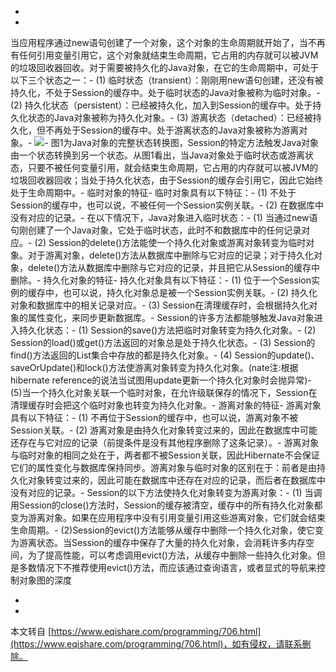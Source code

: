 -
-
当应用程序通过new语句创建了一个对象，这个对象的生命周期就开始了，当不再有任何引用变量引用它，这个对象就结束生命周期，它占用的内存就可以被JVM的垃圾回收器回收。对于需要被持久化的Java对象，在它的生命周期中，可处于以下三个状态之一：-
(1) 临时状态（transient）：刚刚用new语句创建，还没有被持久化，不处于Session的缓存中。处于临时状态的Java对象被称为临时对象。-
(2) 持久化状态（persistent）：已经被持久化，加入到Session的缓存中。处于持久化状态的Java对象被称为持久化对象。-
(3) 游离状态（detached）：已经被持久化，但不再处于Session的缓存中。处于游离状态的Java对象被称为游离对象。-
![](http://www.javathinker.org/image/hibernate_essay_5_1.gif)-
图1为Java对象的完整状态转换图，Session的特定方法触发Java对象由一个状态转换到另一个状态。从图1看出，当Java对象处于临时状态或游离状态，只要不被任何变量引用，就会结束生命周期，它占用的内存就可以被JVM的垃圾回收器回收；当处于持久化状态，由于Session的缓存会引用它，因此它始终处于生命周期中。-
临时对象的特征-
临时对象具有以下特征：-
(1) 不处于Session的缓存中，也可以说，不被任何一个Session实例关联。-
(2) 在数据库中没有对应的记录。-
在以下情况下，Java对象进入临时状态：-
(1) 当通过new语句刚创建了一个Java对象，它处于临时状态，此时不和数据库中的任何记录对应。-
(2) Session的delete()方法能使一个持久化对象或游离对象转变为临时对象。对于游离对象，delete()方法从数据库中删除与它对应的记录；对于持久化对象，delete()方法从数据库中删除与它对应的记录，并且把它从Session的缓存中删除。-
持久化对象的特征-
持久化对象具有以下特征：-
(1) 位于一个Session实例的缓存中，也可以说，持久化对象总是被一个Session实例关联。-
(2) 持久化对象和数据库中的相关记录对应。-
(3) Session在清理缓存时，会根据持久化对象的属性变化，来同步更新数据库。-
Session的许多方法都能够触发Java对象进入持久化状态：-
(1) Session的save()方法把临时对象转变为持久化对象。-
(2) Session的load()或get()方法返回的对象总是处于持久化状态。-
(3) Session的find()方法返回的List集合中存放的都是持久化对象。-
(4) Session的update()、saveOrUpdate()和lock()方法使游离对象转变为持久化对象。(nate注:根据hibernate reference的说法当试图用update更新一个持久化对象时会抛异常)-
(5)当一个持久化对象关联一个临时对象，在允许级联保存的情况下，Session在清理缓存时会把这个临时对象也转变为持久化对象。-
游离对象的特征-
游离对象具有以下特征：-
(1) 不再位于Session的缓存中，也可以说，游离对象不被Session关联。-
(2) 游离对象是由持久化对象转变过来的，因此在数据库中可能还存在与它对应的记录（前提条件是没有其他程序删除了这条记录）。-
游离对象与临时对象的相同之处在于，两者都不被Session关联，因此Hibernate不会保证它们的属性变化与数据库保持同步。游离对象与临时对象的区别在于：前者是由持久化对象转变过来的，因此可能在数据库中还存在对应的记录，而后者在数据库中没有对应的记录。-
Session的以下方法使持久化对象转变为游离对象：-
(1) 当调用Session的close()方法时，Session的缓存被清空，缓存中的所有持久化对象都变为游离对象。如果在应用程序中没有引用变量引用这些游离对象，它们就会结束生命周期。-
(2)Session的evict()方法能够从缓存中删除一个持久化对象，使它变为游离状态。当Session的缓存中保存了大量的持久化对象，会消耗许多内存空间，为了提高性能，可以考虑调用evict()方法，从缓存中删除一些持久化对象。但是多数情况下不推荐使用evict()方法，而应该通过查询语言，或者显式的导航来控制对象图的深度

-

-

本文转自 [https://www.eqishare.com/programming/706.html](https://www.eqishare.com/programming/706.html)，如有侵权，请联系删除。